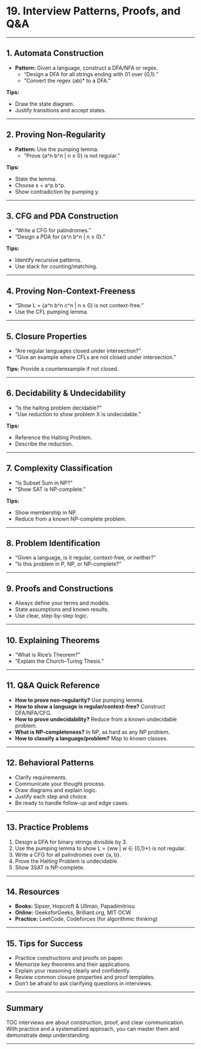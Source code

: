# 19. Interview Patterns, Proofs, and Q&A

---

## 1. Automata Construction

- **Pattern:** Given a language, construct a DFA/NFA or regex.
  - “Design a DFA for all strings ending with 01 over {0,1}.”
  - “Convert the regex (ab)* to a DFA.”

**Tips:**
  - Draw the state diagram.
  - Justify transitions and accept states.

---

## 2. Proving Non-Regularity

- **Pattern:** Use the pumping lemma.
  - “Prove {a^n b^n | n ≥ 0} is not regular.”

**Tips:**
  - State the lemma.
  - Choose s = a^p b^p.
  - Show contradiction by pumping y.

---

## 3. CFG and PDA Construction

- “Write a CFG for palindromes.”
- “Design a PDA for {a^n b^n | n ≥ 0}.”

**Tips:**
  - Identify recursive patterns.
  - Use stack for counting/matching.

---

## 4. Proving Non-Context-Freeness

- “Show L = {a^n b^n c^n | n ≥ 0} is not context-free.”
- Use the CFL pumping lemma.

---

## 5. Closure Properties

- “Are regular languages closed under intersection?”
- “Give an example where CFLs are not closed under intersection.”

**Tips:** Provide a counterexample if not closed.

---

## 6. Decidability & Undecidability

- “Is the halting problem decidable?”
- “Use reduction to show problem X is undecidable.”

**Tips:**
  - Reference the Halting Problem.
  - Describe the reduction.

---

## 7. Complexity Classification

- “Is Subset Sum in NP?”
- “Show SAT is NP-complete.”

**Tips:**
  - Show membership in NP.
  - Reduce from a known NP-complete problem.

---

## 8. Problem Identification

- “Given a language, is it regular, context-free, or neither?”
- “Is this problem in P, NP, or NP-complete?”

---

## 9. Proofs and Constructions

- Always define your terms and models.
- State assumptions and known results.
- Use clear, step-by-step logic.

---

## 10. Explaining Theorems

- “What is Rice’s Theorem?”
- “Explain the Church–Turing Thesis.”

---

## 11. Q&A Quick Reference

- **How to prove non-regularity?** Use pumping lemma.
- **How to show a language is regular/context-free?** Construct DFA/NFA/CFG.
- **How to prove undecidability?** Reduce from a known undecidable problem.
- **What is NP-completeness?** In NP, as hard as any NP problem.
- **How to classify a language/problem?** Map to known classes.

---

## 12. Behavioral Patterns

- Clarify requirements.
- Communicate your thought process.
- Draw diagrams and explain logic.
- Justify each step and choice.
- Be ready to handle follow-up and edge cases.

---

## 13. Practice Problems

1. Design a DFA for binary strings divisible by 3.
2. Use the pumping lemma to show L = {ww | w ∈ {0,1}*} is not regular.
3. Write a CFG for all palindromes over {a, b}.
4. Prove the Halting Problem is undecidable.
5. Show 3SAT is NP-complete.

---

## 14. Resources

- **Books:** Sipser, Hopcroft & Ullman, Papadimitriou
- **Online:** GeeksforGeeks, Brilliant.org, MIT OCW
- **Practice:** LeetCode, Codeforces (for algorithmic thinking)

---

## 15. Tips for Success

- Practice constructions and proofs on paper.
- Memorize key theorems and their applications.
- Explain your reasoning clearly and confidently.
- Review common closure properties and proof templates.
- Don’t be afraid to ask clarifying questions in interviews.

---

## Summary

TOC interviews are about construction, proof, and clear communication. With practice and a systematized approach, you can master them and demonstrate deep understanding.

---
